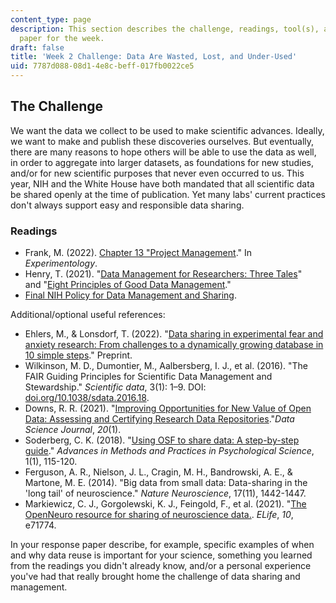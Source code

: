 ```yaml
---
content_type: page
description: This section describes the challenge, readings, tool(s), and response
  paper for the week.
draft: false
title: 'Week 2 Challenge: Data Are Wasted, Lost, and Under-Used'
uid: 7787d088-08d1-4e8c-beff-017fb0022ce5
---
```

## The Challenge

We want the data we collect to be used to make scientific advances. Ideally, we want to make and publish these discoveries ourselves. But eventually, there are many reasons to hope others will be able to use the data as well, in order to aggregate into larger datasets, as foundations for new studies, and/or for new scientific purposes that never even occurred to us. This year, NIH and the White House have both mandated that all scientific data be shared openly at the time of publication. Yet many labs' current practices don't always support easy and responsible data sharing. 

### Readings

- Frank, M. (2022). [Chapter 13 "Project Management](https://experimentology.io/13-management)." In *Experimentology*.
- Henry, T. (2021). "[Data Management for Researchers: Three Tales](https://www.teaguehenry.com/strings-not-factors/2021/1/24/data-management-for-researchers-three-terrifying-tales)" and "[Eight Principles of Good Data Management](https://www.teaguehenry.com/strings-not-factors/2021/2/21/eight-principles-of-good-data-management)."
- [Final NIH Policy for Data Management and Sharing](https://grants.nih.gov/grants/guide/notice-files/NOT-OD-21-013.html).

Additional/optional useful references:

- Ehlers, M., & Lonsdorf, T. (2022). "[Data sharing in experimental fear and anxiety research: From challenges to a dynamically growing database in 10 simple steps](https://psyarxiv.com/8crk3/)." Preprint.
- Wilkinson, M. D., Dumontier, M., Aalbersberg, I. J., et al. (2016). "The FAIR Guiding Principles for Scientific Data Management and Stewardship." *Scientific data*, 3(1): 1–9. DOI: [doi.org/10.1038/sdata.2016.18](https://doi.org/10.1038/sdata.2016.18).
- Downs, R. R. (2021). "[Improving Opportunities for New Value of Open Data: Assessing and Certifying Research Data Repositories](https://datascience.codata.org/article/10.5334/dsj-2021-001/)."*Data Science Journal*, *20*(1).
- Soderberg, C. K. (2018). "[Using OSF to share data: A step-by-step guide](https://journals.sagepub.com/doi/10.1177/2515245918757689)." *Advances in Methods and Practices in Psychological Science*, 1(1), 115-120.
- Ferguson, A. R., Nielson, J. L., Cragin, M. H., Bandrowski, A. E., & Martone, M. E. (2014). "Big data from small data: Data-sharing in the 'long tail' of neuroscience." *Nature Neuroscience*, 17(11), 1442-1447.
- Markiewicz, C. J., Gorgolewski, K. J., Feingold, F., et al. (2021). "[The OpenNeuro resource for sharing of neuroscience data.](https://elifesciences.org/articles/71774). *ELife*, *10*, e71774.

In your response paper describe, for example, specific examples of when and why data reuse is important for your science, something you learned from the readings you didn't already know, and/or a personal experience you've had that really brought home the challenge of data sharing and management.
